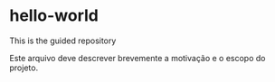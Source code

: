 # hello-world
This is the guided repository

Este arquivo deve descrever brevemente a motivação e o escopo do projeto.
